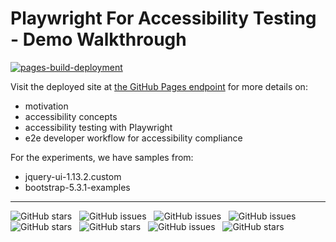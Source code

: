 # Playwright For Accessibility Testing - Demo Walkthrough

[![pages-build-deployment](https://github.com/Playwright-FYI/playwright-a11y-demo/actions/workflows/pages/pages-build-deployment/badge.svg)](https://github.com/Playwright-FYI/playwright-a11y-demo/actions/workflows/pages/pages-build-deployment) &nbsp; 

Visit the deployed site at [the GitHub Pages endpoint]() for more details on:
 - motivation
 - accessibility concepts
 - accessibility testing with Playwright
 - e2e developer workflow for accessibility compliance

For the experiments, we have samples from:
 - jquery-ui-1.13.2.custom
 - bootstrap-5.3.1-examples

---

![GitHub stars](https://img.shields.io/github/last-commit/Playwright-FYI/playwright-a11y-demo/main) &nbsp;
![GitHub issues](https://img.shields.io/github/issues/Playwright-FYI/playwright-a11y-demo) &nbsp;
![GitHub issues](https://img.shields.io/github/issues-closed/Playwright-FYI/playwright-a11y-demo) &nbsp;
![GitHub issues](https://img.shields.io/github/issues-pr/Playwright-FYI/playwright-a11y-demo) &nbsp;
<br/>
![GitHub stars](https://img.shields.io/github/stars/Playwright-FYI/playwright-a11y-demo) &nbsp;
![GitHub stars](https://img.shields.io/github/watchers/Playwright-FYI/playwright-a11y-demo) &nbsp;
![GitHub issues](https://img.shields.io/github/repo-size/Playwright-FYI/playwright-a11y-demo) &nbsp;
![GitHub stars](https://img.shields.io/github/commit-activity/t/Playwright-FYI/playwright-a11y-demo?label=commits-total) &nbsp;
